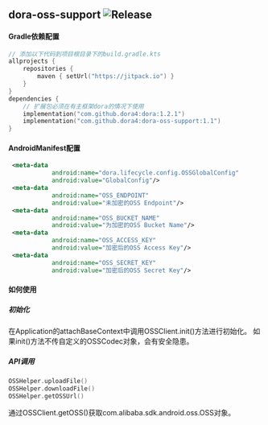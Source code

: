 dora-oss-support
![Release](https://jitpack.io/v/dora4/dora-oss-support.svg)
--------------------------------

#### Gradle依赖配置

```kotlin
// 添加以下代码到项目根目录下的build.gradle.kts
allprojects {
    repositories {
        maven { setUrl("https://jitpack.io") }
    }
}
dependencies {
    // 扩展包必须在有主框架dora的情况下使用
    implementation("com.github.dora4:dora:1.2.1")
    implementation("com.github.dora4:dora-oss-support:1.1")
}
```

#### AndroidManifest配置

```xml
 <meta-data
            android:name="dora.lifecycle.config.OSSGlobalConfig"
            android:value="GlobalConfig"/>
 <meta-data
            android:name="OSS_ENDPOINT"
            android:value="未加密的OSS Endpoint"/>
 <meta-data
            android:name="OSS_BUCKET_NAME"
            android:value="为加密的OSS Bucket Name"/>
 <meta-data
            android:name="OSS_ACCESS_KEY"
            android:value="加密后的OSS Access Key"/>
 <meta-data
            android:name="OSS_SECRET_KEY"
            android:value="加密后的OSS Secret Key"/>
```

#### 如何使用
##### 初始化
在Application的attachBaseContext中调用OSSClient.init()方法进行初始化。
如果init()方法不传自定义的OSSCodec对象，会有安全隐患。

##### API调用
```kotlin
OSSHelper.uploadFile()
OSSHelper.downloadFile()
OSSHelper.getOSSUrl()
```
通过OSSClient.getOSS()获取com.alibaba.sdk.android.oss.OSS对象。

